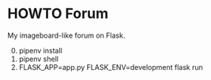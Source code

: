 # HOWTO Forum

My imageboard-like forum on Flask.

0. pipenv install<br>
1. pipenv shell<br>
2. FLASK_APP=app.py FLASK_ENV=development flask run
